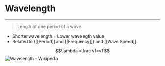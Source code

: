 # Wavelength
---
> Length of one period of a wave
- Shorter wavelength = Lower wavelegth value
- Related to ([[Period]] and [[Frequency]]) and [[Wave Speed]]

$$\lambda =\frac vf=vT$$
![Wavelength - Wikipedia](https://upload.wikimedia.org/wikipedia/commons/thumb/6/62/Sine_wavelength.svg/1200px-Sine_wavelength.svg.png)